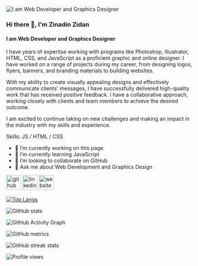 ![I am Web Developer and Graphics Designer](https://www.facebook.com/photo/?fbid=1369440460063728&set=a.169542186720234)

### Hi there 👋, I'm Zinadin Zidan
#### I am Web Developer and Graphics Designer


I have years of expertise working with programs like Photoshop, Illustrator, HTML, CSS, and JavaScript as a proficient graphic and online designer. I have worked on a range of projects during my career, from designing logos, flyers, banners, and branding materials to building websites.

With my ability to create visually appealing designs and effectively communicate clients' messages, I have successfully delivered high-quality work that has received positive feedback. I have a collaborative approach, working closely with clients and team members to achieve the desired outcome.

I am excited to continue taking on new challenges and making an impact in the industry with my skills and experience.

Skills: JS / HTML / CSS

- 🔭 I’m currently working on this page. 
- 🌱 I’m currently learning JavaScript 
- 👯 I’m looking to collaborate on GitHub 
- 💬 Ask me about Web Development and Graphics Design 


[<img src='https://cdn.jsdelivr.net/npm/simple-icons@3.0.1/icons/github.svg' alt='github' height='40'>](https://github.com/ZidanZinadin)  [<img src='https://cdn.jsdelivr.net/npm/simple-icons@3.0.1/icons/linkedin.svg' alt='linkedin' height='40'>](https://www.linkedin.com/in/zinadin-zidan-60650a274/)  [<img src='https://cdn.jsdelivr.net/npm/simple-icons@3.0.1/icons/icloud.svg' alt='website' height='40'>](https://zidanzinadin.github.io/Portfolio/)  

[![Top Langs](https://github-readme-stats.vercel.app/api/top-langs/?username=ZidanZinadin)](https://github.com/anuraghazra/github-readme-stats)

![GitHub stats](https://github-readme-stats.vercel.app/api?username=ZidanZinadin&show_icons=true&count_private=true)  

![GitHub Activity Graph](https://activity-graph.herokuapp.com/graph?username=ZidanZinadin)  

![GitHub metrics](https://metrics.lecoq.io/ZidanZinadin)  

![GitHub streak stats](https://streak-stats.demolab.com/?user=ZidanZinadin)  

![Profile views](https://gpvc.arturio.dev/ZidanZinadin)  
